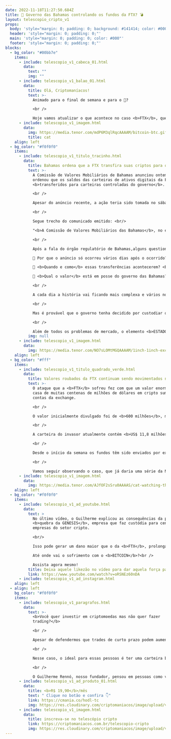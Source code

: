 ```yaml
---
date: 2022-11-18T11:27:50.684Z
title: 🤯 Governo das Bahamas controlando os fundos da FTX? 💣
layout: telescopio_cripto_v1
props:
  body: 'style="margin: 0; padding: 0; background: #141414; color: #000"'
  header: 'style="margin: 0; padding: 0;"'
  main: 'style="margin: 0; padding: 0; color: #000"'
  footer: 'style="margin: 0; padding: 0;"'
blocks:
  - bg_color: "#00bb7e"
    items:
      - include: telescopio_v1_cabeca_01.html
        data:
          text: ""
          img: ""
      - include: telescopio_v1_balao_01.html
        data:
          title: Olá, Criptomaníacos!
          text: >-
            Animado para o final de semana e para o 🔭?

            <br />

            Hoje vamos atualizar o que acontece no caso <b>FTX</b>, que continua sendo o principal assunto das rodas de conversa cripto pelo mundo afora…
      - include: telescopio_v1_imagem.html
        data:
          img: https://media.tenor.com/mdP6M3qlRqcAAAAM/bitcoin-btc.gif
          title: cat
    align: left
  - bg_color: "#f0f0f0"
    items:
      - include: telescopio_v1_titulo_tracinho.html
        data:
          title: Bahamas ordena que a FTX transfira suas criptos para o governo
          text: >-
            A Comissão de Valores Mobiliários de Bahamas anunciou ontem que
            ordenou que os saldos das carteiras de ativos digitais da FTX fossem
            <b>transferidos para carteiras controladas do governo</b>. 

            <br />

            Apesar do anúncio recente, a ação teria sido tomada no sábado passado. 

            <br />

            Segue trecho do comunicado emitido: <br/>

            "<b>A Comissão de Valores Mobiliários das Bahamas</b>, no exercício de seus poderes como regulador agindo sob a autoridade de uma ordem feita pela Suprema Corte das Bahamas, <b>tomou a ação de direcionar a transferência de todos os ativos digitais de FTX Digital Markets Ltd. para uma carteira digital controlada pela Comissão</b>, para custódia. Uma ação regulatória provisória urgente foi necessária para proteger os interesses dos clientes e credores da FTX."

            <br />

            Após a fala do órgão regulatório de Bahamas,alguns questionamentos ficaram sem uma resposta clara: <br/>

            🤔 Por que o anúncio só ocorreu vários dias após o ocorrido? <br/>

            🤔 <b>Quando e como</b> essas transferências acontecerem? <br/>

            🤔 <b>Qual o valor</b> está em posse do governo das Bahamas? 

            <br />

            A cada dia a história vai ficando mais complexa e vários novos desdobramentos podem aparecer a qualquer momento.

            <br />

            Mas é provável que o governo tenha decidido por custodiar os fundos da exchange após a <b>atividade hacker</b> que levou milhões de dólares das carteiras da FTX. Há quem acuse o próprio Sam Bankman-Fried e outros funcionários da corretora pelo roubo.

            <br />

            Além de todos os problemas de mercado, o elemento <b>ESTADO</b> entra de vez na história para diminuir a transparência e multiplicar a burocracia na tentativa dos investidores de reaver seu dinheirinho. 💸💸💸
          img: null
      - include: telescopio_v1_imagem.html
        data:
          img: https://media.tenor.com/NO7sLOMtMGQAAAAM/1inch-1inch-exchange.gif
    align: left
  - bg_color: "#fff"
    items:
      - include: telescopio_v1_titulo_quadrado_verde.html
        data:
          title: Valores roubados da FTX continuam sendo movimentados no mercado
          text: >-
            O ataque que a <b>FTX</b> sofreu fez com que um valor enorme, na
            casa de muitas centenas de milhões de dólares em cripto sumissem das
            contas da exchange. 

            <br />

            O valor inicialmente divulgado foi de <b>600 milhões</b>, mas pelo que parece o problema <b>pode ser muito maior do que isso</b>.

            <br />

            A carteira do invasor atualmente contém <b>US$ 11,8 milhões em tokens BNB</b> e detém cerca de <b>290.000 ETH</b>, tornando o hacker o <b>34º maior detentor de ETH</b>. Um despejo dessas moedas no mercado pode fazer com que as cotações dos ativos envolvidos sofram um duro impacto.

            <br />

            Desde o início da semana os fundos têm sido enviados por exchanges descentralizadas, como a <b>PancakeSwap</b>, e as autoridades monitoram cada movimento, alegando saber a identidade do autor das ações (cuja identidade ainda não foi divulgada).

            <br />

            Vamos seguir observando o caso, que já daria uma série da Netflix digna de premiações.
      - include: telescopio_v1_imagem.html
        data:
          img: https://media.tenor.com/AJfOF2sSru0AAAAS/cat-watching-the-laptop-light-on-cat-meme.gif
    align: left
  - bg_color: "#f0f0f0"
    items:
      - include: telescopio_v1_ad_youtube.html
        data:
          text: >
            No último vídeo, o Guilherme explicou as consequências da possível
            <b>quebra da GENESIS</b>, empresa que faz custódia para centenas de
            empresas do setor cripto.

            <br/>

            Isso pode gerar um dano maior que o da <b>FTX</b>, prolongando o Inverno Cripto? <br/>

            Até onde vai o sofrimento com o <b>BITCOIN</b>?<br />

            Assista agora mesmo!
          title: Deixa aquele likezão no vídeo para dar aquela força para o canal!
          link: https://www.youtube.com/watch?v=oRSNEz60nDA
      - include: telescopio_v1_ad_instagram.html
    align: left
  - align: left
    bg_color: "#f0f0f0"
    items:
      - include: telescopio_v1_paragrafos.html
        data:
          text: >-
            <b>Você quer investir em criptomoedas mas não quer fazer
            trading?</b>

            <br />

            Apesar de defendermos que trades de curto prazo podem aumentar sua rentabilidade, entendemos que nem todo mundo tem o tempo disponível pra operar.

            <br />

            Nesse caso, o ideal para essas pessoas é ter uma carteira bem fundamentada para o longo prazo, cujo objetivo seja acumular Bitcoins.

            <br />

            O Guilherme Rennó, nosso fundador, pensou em pessoas como você e decidiu criar a Carteira HODL, voltada para quem quer dar o primeiro passo no mercado cripto sem se preocupar em operar todo dia.
      - include: telescopio_v1_ad_produto_01.html
        data:
          title: <b>R$ 19,90</b>/mês
          text: " Clique no botão e confira 👇"
          link: https://cmania.co/hodl-tc
          img: https://res.cloudinary.com/criptomaniacos/image/upload/v1661372975/telescopio/produtos/logo_carteira_hodl_mhzjq6.png
      - include: telescopio_v1_imagem.html
        data:
          title: inscreva-se no telescópio cripto
          link: https://criptomaniacos.com.br/telescopio-cripto
          img: https://res.cloudinary.com/criptomaniacos/image/upload/v1662133224/telescopio/inscreva-se-telescopio.png
---
```

